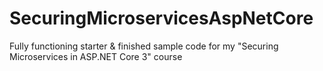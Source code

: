 # SecuringMicroservicesAspNetCore
Fully functioning starter &amp; finished sample code for my "Securing Microservices in ASP.NET Core 3" course
